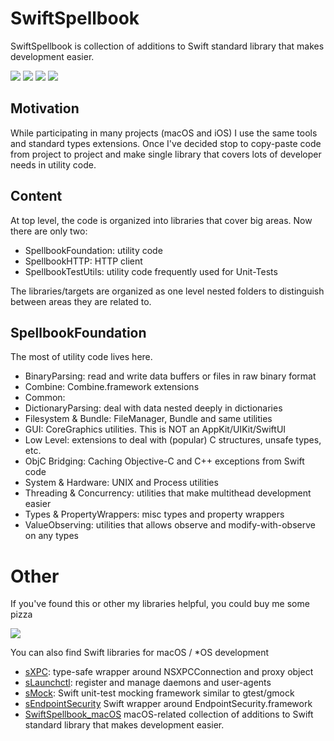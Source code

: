 # SwiftSpellbook
SwiftSpellbook is collection of additions to Swift standard library that makes development easier.

<p>
  <img src="https://img.shields.io/badge/swift-5.7 | 5.8 | 5.9-orange" />
  <img src="https://img.shields.io/badge/platforms-macOS 10.13 | iOS 12 | watchOS 4 | tvOS 12-freshgreen" />
  <img src="https://img.shields.io/badge/Xcode-14 | 15-blue" />
  <img src="https://github.com/Alkenso/SwiftSpellbook/actions/workflows/main.yml/badge.svg" />
</p>

## Motivation
While participating in many projects (macOS and iOS) I use the same tools and standard types extensions.
Once I've decided stop to copy-paste code from project to project and make single library that covers lots of developer needs in utility code.

## Content
At top level, the code is organized into libraries that cover big areas.
Now there are only two:
- SpellbookFoundation: utility code
- SpellbookHTTP: HTTP client
- SpellbookTestUtils: utility code frequently used for Unit-Tests

The libraries/targets are organized as one level nested folders to distinguish between areas they are related to.

## SpellbookFoundation
The most of utility code lives here.
- BinaryParsing: read and write data buffers or files in raw binary format
- Combine: Combine.framework extensions
- Common: 
- DictionaryParsing: deal with data nested deeply in dictionaries
- Filesystem & Bundle: FileManager, Bundle and same utilities
- GUI: CoreGraphics utilities. This is NOT an AppKit/UIKit/SwiftUI
- Low Level: extensions to deal with (popular) C structures, unsafe types, etc. 
- ObjC Bridging: Caching Objective-C and C++ exceptions from Swift code
- System & Hardware: UNIX and Process utilities
- Threading & Concurrency: utilities that make multithead development easier
- Types & PropertyWrappers: misc types and property wrappers
- ValueObserving: utilities that allows observe and modify-with-observe on any types

# Other
If you've found this or other my libraries helpful, you could buy me some pizza

<a href="https://www.buymeacoffee.com/alkenso"><img src="https://img.buymeacoffee.com/button-api/?text=Buy me a pizza&emoji=🍕&slug=alkenso&button_colour=FFDD00&font_colour=000000&font_family=Cookie&outline_colour=000000&coffee_colour=ffffff" /></a>

You can also find Swift libraries for macOS / *OS development
- [sXPC](https://github.com/Alkenso/sXPC): type-safe wrapper around NSXPCConnection and proxy object
- [sLaunchctl](https://github.com/Alkenso/sLaunchctl): register and manage daemons and user-agents
- [sMock](https://github.com/Alkenso/sMock): Swift unit-test mocking framework similar to gtest/gmock
- [sEndpointSecurity](https://github.com/Alkenso/sEndpointSecurity.git) Swift wrapper around EndpointSecurity.framework 
- [SwiftSpellbook_macOS](https://github.com/Alkenso/SwiftSpellbook_macOS) macOS-related collection of additions to Swift standard library that makes development easier.
